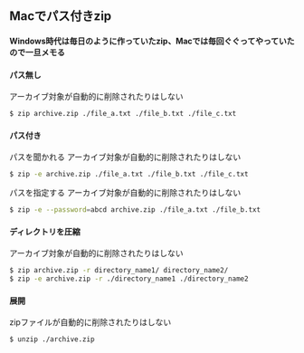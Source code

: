 ## Macでパス付きzip

#### Windows時代は毎日のように作っていたzip、Macでは毎回ぐぐってやっていたので一旦メモる

#### パス無し

アーカイブ対象が自動的に削除されたりはしない

```sh
$ zip archive.zip ./file_a.txt ./file_b.txt ./file_c.txt
```

#### パス付き

パスを聞かれる アーカイブ対象が自動的に削除されたりはしない

```sh
$ zip -e archive.zip ./file_a.txt ./file_b.txt ./file_c.txt
```

パスを指定する アーカイブ対象が自動的に削除されたりはしない

```sh
$ zip -e --password=abcd archive.zip ./file_a.txt ./file_b.txt
```

#### ディレクトリを圧縮

アーカイブ対象が自動的に削除されたりはしない

```sh
$ zip archive.zip -r directory_name1/ directory_name2/
$ zip -e archive.zip -r ./directory_name1 ./directory_name2
```

#### 展開

zipファイルが自動的に削除されたりはしない

```sh
$ unzip ./archive.zip
```
